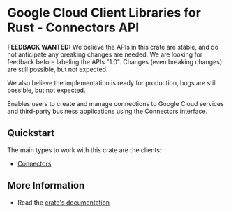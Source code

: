 # Google Cloud Client Libraries for Rust - Connectors API

<!-- Code generated by sidekick. DO NOT EDIT. -->

**FEEDBACK WANTED:** We believe the APIs in this crate are stable, and
do not anticipate any breaking changes are needed. We are looking for
feedback before labeling the APIs "1.0". Changes (even breaking changes)
are still possible, but not expected.

We also believe the implementation is ready for production, bugs are
still possible, but not expected.

Enables users to create and manage connections to Google Cloud services
and third-party business applications using the Connectors interface.

## Quickstart

The main types to work with this crate are the clients:

- [Connectors]

## More Information

- Read the [crate's documentation](https://docs.rs/google-cloud-connectors-v1/latest/google-cloud-connectors-v1)

[Connectors]: https://docs.rs/google-cloud-connectors-v1/latest/google_cloud_connectors_v1/client/struct.Connectors.html

